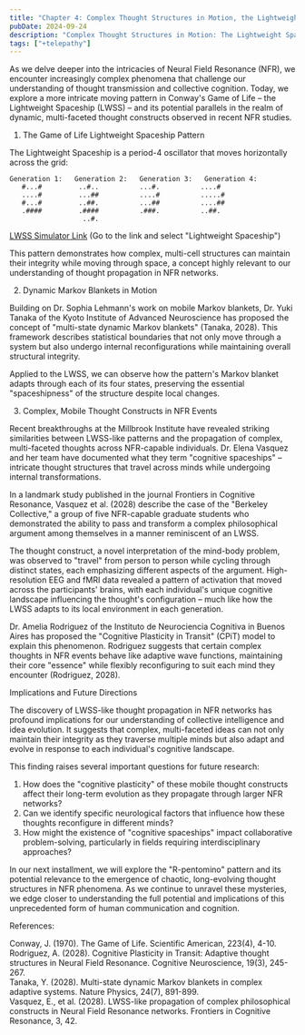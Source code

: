 ```yaml
---
title: "Chapter 4: Complex Thought Structures in Motion, the Lightweight Spaceship Model of Neural Field Resonance"
pubDate: 2024-09-24
description: "Complex Thought Structures in Motion: The Lightweight Spaceship Model of Neural Field Resonance"
tags: ["+telepathy"]
---
```


As we delve deeper into the intricacies of Neural Field Resonance (NFR), we encounter increasingly complex phenomena that challenge our understanding of thought transmission and collective cognition. Today, we explore a more intricate moving pattern in Conway's Game of Life – the Lightweight Spaceship (LWSS) – and its potential parallels in the realm of dynamic, multi-faceted thought constructs observed in recent NFR studies.

1. The Game of Life Lightweight Spaceship Pattern

The Lightweight Spaceship is a period-4 oscillator that moves horizontally across the grid:

```
Generation 1:   Generation 2:   Generation 3:   Generation 4:
   #...#         ..#..          ...#.          ....#
   ....#         ...##          ....#          .....#
   #...#         ..##.          ...##          ....##
   .####         .####          .###.          ..##.
                  ..#.
```

[LWSS Simulator Link](https://buildlittleworlds.github.io/game-of-life-app/spaceships.html)
(Go to the link and select "Lightweight Spaceship")

This pattern demonstrates how complex, multi-cell structures can maintain their integrity while moving through space, a concept highly relevant to our understanding of thought propagation in NFR networks.

2. Dynamic Markov Blankets in Motion

Building on Dr. Sophia Lehmann's work on mobile Markov blankets, Dr. Yuki Tanaka of the Kyoto Institute of Advanced Neuroscience has proposed the concept of "multi-state dynamic Markov blankets" (Tanaka, 2028). This framework describes statistical boundaries that not only move through a system but also undergo internal reconfigurations while maintaining overall structural integrity.

Applied to the LWSS, we can observe how the pattern's Markov blanket adapts through each of its four states, preserving the essential "spaceshipness" of the structure despite local changes.

3. Complex, Mobile Thought Constructs in NFR Events

Recent breakthroughs at the Millbrook Institute have revealed striking similarities between LWSS-like patterns and the propagation of complex, multi-faceted thoughts across NFR-capable individuals. Dr. Elena Vasquez and her team have documented what they term "cognitive spaceships" – intricate thought structures that travel across minds while undergoing internal transformations.

In a landmark study published in the journal Frontiers in Cognitive Resonance, Vasquez et al. (2028) describe the case of the "Berkeley Collective," a group of five NFR-capable graduate students who demonstrated the ability to pass and transform a complex philosophical argument among themselves in a manner reminiscent of an LWSS.

The thought construct, a novel interpretation of the mind-body problem, was observed to "travel" from person to person while cycling through distinct states, each emphasizing different aspects of the argument. High-resolution EEG and fMRI data revealed a pattern of activation that moved across the participants' brains, with each individual's unique cognitive landscape influencing the thought's configuration – much like how the LWSS adapts to its local environment in each generation.

Dr. Amelia Rodriguez of the Instituto de Neurociencia Cognitiva in Buenos Aires has proposed the "Cognitive Plasticity in Transit" (CPiT) model to explain this phenomenon. Rodriguez suggests that certain complex thoughts in NFR events behave like adaptive wave functions, maintaining their core "essence" while flexibly reconfiguring to suit each mind they encounter (Rodriguez, 2028).

Implications and Future Directions

The discovery of LWSS-like thought propagation in NFR networks has profound implications for our understanding of collective intelligence and idea evolution. It suggests that complex, multi-faceted ideas can not only maintain their integrity as they traverse multiple minds but also adapt and evolve in response to each individual's cognitive landscape.

This finding raises several important questions for future research:

1. How does the "cognitive plasticity" of these mobile thought constructs affect their long-term evolution as they propagate through larger NFR networks?
2. Can we identify specific neurological factors that influence how these thoughts reconfigure in different minds?
3. How might the existence of "cognitive spaceships" impact collaborative problem-solving, particularly in fields requiring interdisciplinary approaches?

In our next installment, we will explore the "R-pentomino" pattern and its potential relevance to the emergence of chaotic, long-evolving thought structures in NFR phenomena. As we continue to unravel these mysteries, we edge closer to understanding the full potential and implications of this unprecedented form of human communication and cognition.

References:

Conway, J. (1970). The Game of Life. Scientific American, 223(4), 4-10.  
Rodriguez, A. (2028). Cognitive Plasticity in Transit: Adaptive thought structures in Neural Field Resonance. Cognitive Neuroscience, 19(3), 245-267.  
Tanaka, Y. (2028). Multi-state dynamic Markov blankets in complex adaptive systems. Nature Physics, 24(7), 891-899.  
Vasquez, E., et al. (2028). LWSS-like propagation of complex philosophical constructs in Neural Field Resonance networks. Frontiers in Cognitive Resonance, 3, 42.